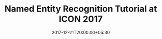 ---
title: "Named Entity Recognition Tutorial at ICON 2017"
date: 2017-12-21T20:00:00+05:30
draft: false
layout: talk

event: "ICON 2017 : 14th International Conference on Natural Language Processing"
location: "Jadavpur University, Kolkata"
tags:
  named entity recognition
  sentiment analysis

categories:
  Deep Learning

authors:
  Rudra Murthy
  Kevin Patel
  Md Shad Akhtar
  Pushpak Bhattacharyya

url_slides: "/pdf/icon-2017.pdf"

---
